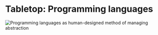 # Tabletop: Programming languages

![Programming languages as human-designed method of managing abstraction](https://grant-uploader.s3.amazonaws.com/2025-02-23-07-16-42-2000.jpg)